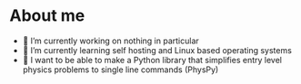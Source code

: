 # About me 

- 🔭 I’m currently working on nothing in particular
- 🌱 I’m currently learning self hosting and Linux based operating systems
- 🤔 I want to be able to make a Python library that simplifies entry level physics problems to single line commands (PhysPy)


